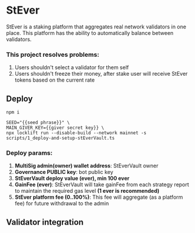 # StEver

StEver is a staking platform that aggregates real network validators in one place. This platform
has the ability to automatically balance between validators.

### This project resolves problems:
1. Users shouldn't select a validator for them self
2. Users shouldn't freeze their money, after stake user will receive StEver tokens based on the current rate

 
## Deploy
```shell
npm i
```
```shell
SEED="{{seed phrase}}" \
MAIN_GIVER_KEY={{giver secret key}} \
npx locklift run --disable-build --network mainnet -s scripts/1_deploy-and-setup-stEverVault.ts
```
### Deploy params:
1. **MultiSig admin(owner) wallet address**: StEverVault owner
2. **Governance PUBLIC key**: bot public key
3. **StEverVault deploy value (ever), min 100 ever**
4. **GainFee (ever)**: StEverVault will take gainFee from each strategy report to maintain the required gas level **(1 ever is recommended)**
5. **StEver platform fee (0..100%)**: This fee will aggregate (as a platform fee) for future withdrawal to the admin

## Validator integration


